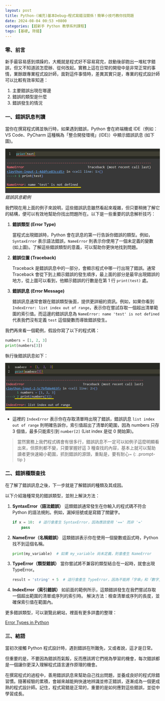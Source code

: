 ```yaml
---
layout: post
title: Python-(補充)基本Debug—程式寫錯沒關係！簡單小技巧教你找問題
date: 2024-08-04 00:53 +0800
categories: [超新手 Python 教學系列課程]
tags: [基礎, 除錯]
---
```

### 零、前言

新手最容易感到煩躁的，大概就是程式好不容易寫完，啟動後卻跑出一堆紅字錯誤，但又不知道該怎麼辦、從何改起。實務上這在日常的開發中是非常正常的事情，業餘跟專業程式設計師，面對這件事情時，差異其實只是，專業的程式設計師可以比較有效率知道：

1. 主要錯誤出現在哪邊
2. 錯誤的類型是什麼
3. 錯誤發生的情況

### 一、錯誤訊息判讀

當你在撰寫程式碼並執行時，如果遇到錯誤，Python 會在終端機或 IDE（例如：VS Code、PyCharm 這種稱為「整合開發環境」(IDE)）中顯示錯誤訊息 (如下圖)。

![錯誤訊息範例](/assets/img/post_img/Python-補充-基本debug-程式寫錯沒關係-簡單小技巧教你找問題%2002c488264be04c94902286f2629b4a6f/ef37e3bd-2e06-4b0d-8288-6c85b2d10869.png)
_錯誤訊息範例_

我們現在用上面的例子來說明，這些錯誤訊息雖然看起來複雜，但只要稍微了解它的結構，便可以有效地幫助你找出問題所在。以下是一些重要的訊息解析技巧：

1. **錯誤類型 (Error Type)**
    
    當程式出現錯誤時，Python 會在訊息的第一行告訴你錯誤的類型。例如，`SyntaxError` 表示語法錯誤，`NameError` 則表示你使用了一個未定義的變數 (如上圖)。了解這些錯誤類型的意義，可以幫助你更快地找到問題。
    
2. **錯誤位置 (Traceback)**
    
    Traceback 是錯誤訊息中的一部分，會顯示程式中哪一行出現了錯誤。通常 Traceback 會從下到上顯示錯誤的發生順序，最上面的部分是最早出現錯誤的地方，從上圖可以看到，他顯示錯誤的行數是在第 1 行 `print(test)` 處。
    
3. **錯誤訊息 (Error Message)**
    
    錯誤訊息通常會跟在錯誤類型後面，提供更詳細的資訊。例如，如果你看到 `IndexError: list index out of range`，表示你在嘗試存取一個超出清單範圍的索引值。而這邊的錯誤訊息為 `NameError: name 'test' is not defined` 代表我們沒有定義 `test` 這個變數而導致錯誤發生。
    

我們再來看一個範例，假設你寫了以下的程式碼：

```python
numbers = [1, 2, 3]
print(numbers[3])
```

執行後錯誤訊息如下：

![Untitled](/assets/img/post_img/Python-補充-基本debug-程式寫錯沒關係-簡單小技巧教你找問題%2002c488264be04c94902286f2629b4a6f/9b04423a-fdc4-45a4-a4d3-4946838858f2.png)

- 這裡的 `IndexError` 表示你在存取清單時出現了錯誤，錯誤訊息 `list index out of range` 則明確告訴你，索引值超出了清單的範圍，因為 numbers 只存 3 個值，最多只能索引到 `number[2]` (List index 是從 0 開始算)。

> 當然實務上我們程式碼會有很多行，錯誤訊息不一定可以如例子這麼明顯看出來，但原則都不變，只要掌握好這 3 種查找的內容，基本上就可以幫助讀者更快速縮小範圍，抓到錯誤的源頭，重點是，要有耐心~
{: .prompt-tip }

### 二、錯誤種類查找

在了解了錯誤訊息之後，下一步就是了解錯誤的種類及其成因。

以下介紹幾種常見的錯誤類型，並附上解決方法：

1. **SyntaxError（語法錯誤）**
這類錯誤通常發生在你輸入的程式碼不符合 Python 的語法規則。例如，漏掉括號或是寫錯了關鍵字。
    
    ```python
    if x = 10:  # 這行會產生 SyntaxError，因為應該使用 '==' 而非 '='
        pass
    ```
    
2. **NameError（名稱錯誤）**
這類錯誤表示你在使用一個變數或函式時，Python 找不到這個名稱。
    
    ```python
    print(my_variable)  # 如果 my_variable 尚未定義，則會產生 NameError
    ```
    
3. **TypeError（類型錯誤）**
當你嘗試將不兼容的類型結合在一起時，就會出現 TypeError。
    
    ```python
    result = 'string' + 5  # 這行會產生 TypeError，因為不能將「字串」和「數字」相加
    ```
    
4. **IndexError（索引錯誤）**
如前面的範例所示，這類錯誤發生在我們嘗試存取一個超出範圍的清單或序列的索引時。
解決方法：檢查清單或序列的長度，並確保索引值在範圍內。

更多錯誤類型，可以瀏覽此網站，裡面有更多詳盡的整理：

[Error Types in Python](https://www.tutorialsteacher.com/python/error-types-in-python)

### 三、結語

當初次接觸 Python 程式設計時，遇到錯誤在所難免，又或者說，這才是日常。

但重要的是，不要因為錯誤而氣餒，反而應該將它們視為學習的機會，每次錯誤都是一個讓你更深入理解程式語言運作原理的機會。

在撰寫程式的過程中，善用錯誤訊息來幫助自己找出問題，並養成良好的程式除錯習慣。隨著經驗的累積，會越來越能夠快速地辨識並修正錯誤，逐漸成為一個更成熟的程式設計師。記住，程式寫錯是正常的，重要的是如何應對這些錯誤，並從中學習成長。